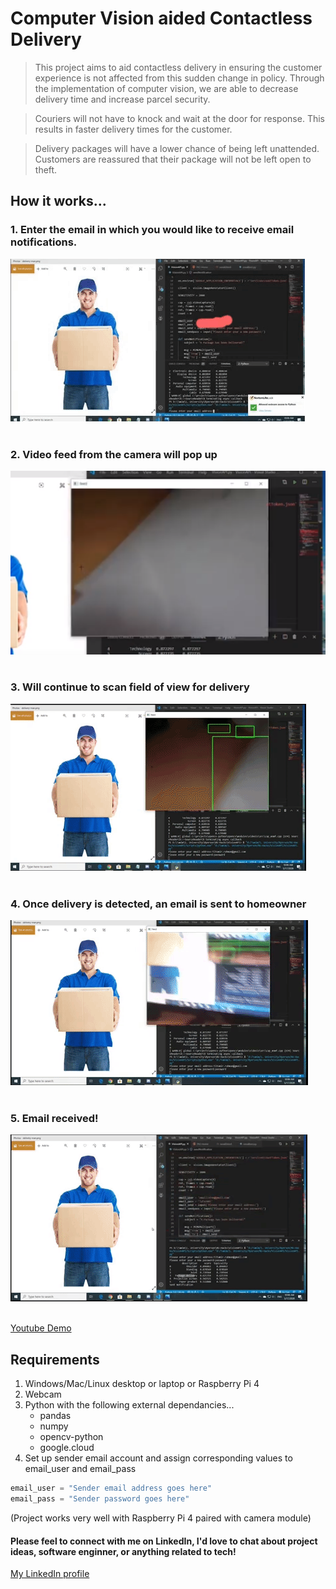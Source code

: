 # Computer Vision aided Contactless Delivery 
> This project aims to aid contactless delivery in ensuring the customer experience is not affected from this sudden change in policy. Through the implementation of computer vision, we are able to decrease delivery time and increase parcel security. 

> Couriers will not have to knock and wait at the door for response. This results in faster delivery times for the customer.

> Delivery packages will have a lower chance of being left unattended. Customers are reassured that their package will not be left open to theft. 

<!-- ## Table of Contents
- [Computer Vision aided Contactless Delivery](#computer-vision-aided-contactless-delivery)
  - [How it works...](#how-it-works)
    - [1. Enter the email in which you would like to receive email notifications.](#1-enter-the-email-in-which-you-would-like-to-receive-email-notifications)
    - [2. Video feed from the camera will pop up](#2-video-feed-from-the-camera-will-pop-up)
    - [3. Will continue to scan field of view for delivery](#3-will-continue-to-scan-field-of-view-for-delivery)
    - [4. Once delivery is detected, an email is sent to homeowner](#4-once-delivery-is-detected-an-email-is-sent-to-homeowner)
    - [5. Email received!](#5-email-received)
  - [Requirements](#requirements)
      - [Please feel to connect with me on LinkedIn, I'd love to chat about project ideas, software enginner, or anything related to tech!](#please-feel-to-connect-with-me-on-linkedin-id-love-to-chat-about-project-ideas-software-enginner-or-anything-related-to-tech)

* [Requirements](#requirements) -->

## How it works...

### 1. Enter the email in which you would like to receive email notifications. 

![enter email](images/enter_email_cropped.gif "Enter email")
<br> 
<br>

### 2. Video feed from the camera will pop up

![video feed](images/video_feed.png "Video Feed")
<br> 
<br>

### 3. Will continue to scan field of view for delivery

![FOV scan](images/video_feed_cropped.gif)
<br> 
<br>

### 4. Once delivery is detected, an email is sent to homeowner

![email sent](images/detect_cropped.gif)
<br> 
<br>

### 5. Email received!

![email received](images/email_received_cropped.gif)
<br> 
<br>

[Youtube Demo](https://www.youtube.com/watch?v=zyl2yjIUYOI "Computer Vision aided Contactless Delivery")


## Requirements
1. Windows/Mac/Linux desktop or laptop or Raspberry Pi 4
2. Webcam
3. Python with the following external dependancies...
   - pandas
   - numpy
   - opencv-python
   - google.cloud
4. Set up sender email account and assign corresponding values to email_user and email_pass

```python
email_user = "Sender email address goes here"
email_pass = "Sender password goes here"
```

(Project works very well with Raspberry Pi 4 paired with camera module)

#### Please feel to connect with me on LinkedIn, I'd love to chat about project ideas, software enginner, or anything related to tech!

[My LinkedIn profile](https://www.linkedin.com/in/tmrahman/ "LinkedIn Profile")